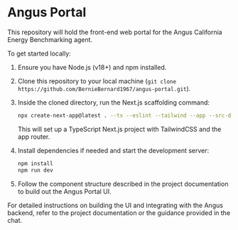 # Angus Portal

This repository will hold the front-end web portal for the Angus California Energy Benchmarking agent.

To get started locally:

1. Ensure you have Node.js (v18+) and npm installed.
2. Clone this repository to your local machine (`git clone https://github.com/BernieBernard1967/angus-portal.git`).
3. Inside the cloned directory, run the Next.js scaffolding command:
   
   ```bash
   npx create-next-app@latest . --ts --eslint --tailwind --app --src-dir --import-alias '@/*'
   ```

   This will set up a TypeScript Next.js project with TailwindCSS and the app router.

4. Install dependencies if needed and start the development server:

   ```bash
   npm install
   npm run dev
   ```

5. Follow the component structure described in the project documentation to build out the Angus Portal UI.

For detailed instructions on building the UI and integrating with the Angus backend, refer to the project documentation or the guidance provided in the chat.
